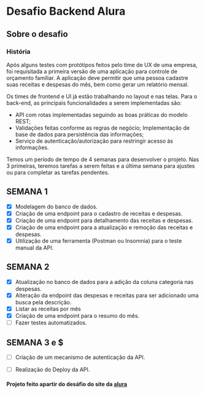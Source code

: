 # Desafio Backend Alura 

## Sobre o desafio

### História
<p>
Após alguns testes com protótipos feitos pelo time de UX de uma empresa, foi requisitada a primeira versão de uma aplicação para controle de orçamento familiar. A aplicação deve permitir que uma pessoa cadastre suas receitas e despesas do mês, bem como gerar um relatório mensal.
</p>
<p>
Os times de frontend e UI já estão trabalhando no layout e nas telas. Para o back-end, as principais funcionalidades a serem implementadas são:
</p>

- API com rotas implementadas seguindo as boas práticas do modelo REST;
- Validações feitas conforme as regras de negócio;
Implementação de base de dados para persistência das informações;
- Serviço de autenticação/autorização para restringir acesso às informações.
<p>
Temos um período de tempo de 4 semanas para desenvolver o projeto. Nas 3 primeiras, teremos tarefas a serem feitas e a última semana para ajustes ou para completar as tarefas pendentes. 
</p>

## SEMANA 1

- [x] Modelagem do banco de dados.
- [x] Criação de uma endpoint para o cadastro de receitas e despesas.
- [x] Criação de uma endpoint para detalhamento das receitas e despesas.
- [x] Criação de uma endpoint para a atualização e remoção das receitas e despesas.
- [x] Utilização de uma ferramenta (Postman ou Insomnia) para o teste manual da API.

## SEMANA 2

- [x] Atualização no banco de dados para a adição da coluna categoria nas despesas.
- [x] Alteração da endpoint das despesas e receitas para ser adicionado uma busca pela descrição.
- [x] Listar as receitas por mês
- [x] Criação de uma endpoint para o resumo do mês.
- [ ] Fazer testes automatizados.

## SEMANA 3 e $

- [ ] Criação de um mecanismo de autenticação da API.
- [ ] Realização do Deploy da API.


#### Projeto feito apartir do desáfio do site da [alura](https://www.alura.com.br/)
 
